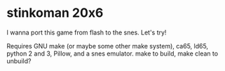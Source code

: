 # stinkoman 20x6
I wanna port this game from flash to the snes. Let's try!

Requires GNU make (or maybe some other make system),
ca65, ld65, python 2 and 3, Pillow, and a snes emulator.
make to build, make clean to unbuild?